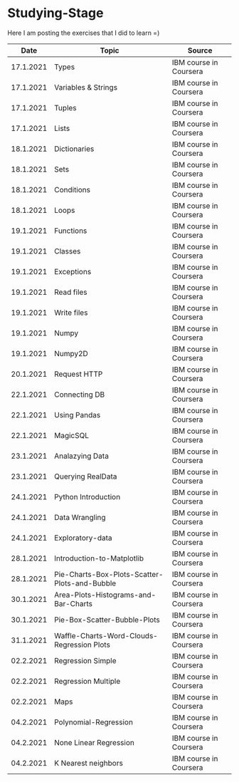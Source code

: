 # Studying-Stage

Here I am posting the exercises that I did to learn =)

| Date       | Topic                 | Source                       
|------------| ----------------------|--------------------------
| 17.1.2021  | Types                 | IBM course in Coursera   
| 17.1.2021  | Variables & Strings   | IBM course in Coursera   
| 17.1.2021  | Tuples                | IBM course in Coursera
| 17.1.2021  | Lists                 | IBM course in Coursera 
| 18.1.2021  | Dictionaries          | IBM course in Coursera 
| 18.1.2021  | Sets                  | IBM course in Coursera 
| 18.1.2021  | Conditions            | IBM course in Coursera 
| 18.1.2021  | Loops                 | IBM course in Coursera 
| 19.1.2021  | Functions             | IBM course in Coursera 
| 19.1.2021  | Classes               | IBM course in Coursera 
| 19.1.2021  | Exceptions            | IBM course in Coursera 
| 19.1.2021  | Read files            | IBM course in Coursera 
| 19.1.2021  | Write files           | IBM course in Coursera 
| 19.1.2021  | Numpy                 | IBM course in Coursera 
| 19.1.2021  | Numpy2D               | IBM course in Coursera 
| 20.1.2021  | Request HTTP          | IBM course in Coursera 
| 22.1.2021  | Connecting DB         | IBM course in Coursera 
| 22.1.2021  | Using Pandas          | IBM course in Coursera 
| 22.1.2021  | MagicSQL              | IBM course in Coursera 
| 23.1.2021  | Analazying Data       | IBM course in Coursera 
| 23.1.2021  | Querying RealData     | IBM course in Coursera 
| 24.1.2021  | Python Introduction   | IBM course in Coursera 
| 24.1.2021  | Data Wrangling        | IBM course in Coursera 
| 24.1.2021  | Exploratory-data      | IBM course in Coursera 
| 28.1.2021  | Introduction-to-Matplotlib      | IBM course in Coursera 
| 28.1.2021  | Pie-Charts-Box-Plots-Scatter-Plots-and-Bubble     | IBM course in Coursera 
| 30.1.2021  | Area-Plots-Histograms-and-Bar-Charts     | IBM course in Coursera 
| 30.1.2021  | Pie-Box-Scatter-Bubble-Plots    | IBM course in Coursera 
| 31.1.2021  | Waffle-Charts-Word-Clouds-Regression Plots    | IBM course in Coursera 
| 02.2.2021  | Regression Simple   | IBM course in Coursera 
| 02.2.2021  | Regression Multiple  | IBM course in Coursera 
| 02.2.2021  | Maps    | IBM course in Coursera 
| 04.2.2021  | Polynomial-Regression    | IBM course in Coursera 
| 04.2.2021  | None Linear Regression    | IBM course in Coursera 
| 04.2.2021  | K Nearest neighbors    | IBM course in Coursera







